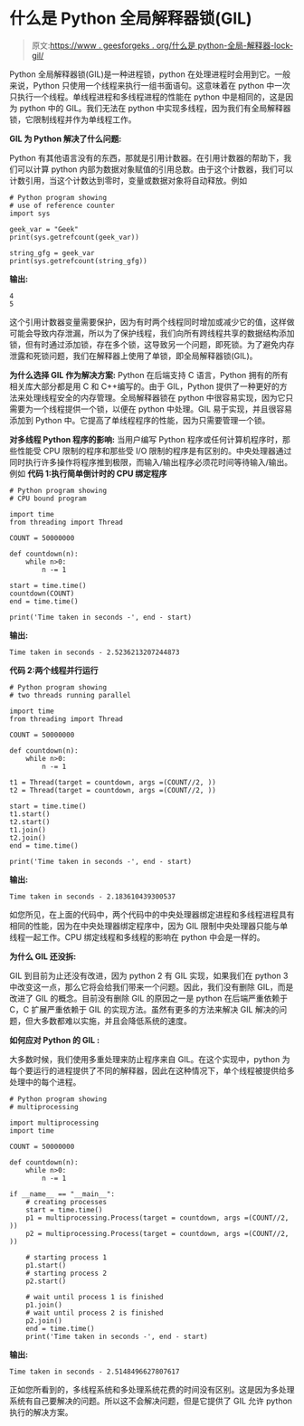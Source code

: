 # 什么是 Python 全局解释器锁(GIL)

> 原文:[https://www . geesforgeks . org/什么是 python-全局-解释器-lock-gil/](https://www.geeksforgeeks.org/what-is-the-python-global-interpreter-lock-gil/)

Python 全局解释器锁(GIL)是一种进程锁，python 在处理进程时会用到它。一般来说，Python 只使用一个线程来执行一组书面语句。这意味着在 python 中一次只执行一个线程。单线程进程和多线程进程的性能在 python 中是相同的，这是因为 python 中的 GIL。我们无法在 python 中实现多线程，因为我们有全局解释器锁，它限制线程并作为单线程工作。

**GIL 为 Python 解决了什么问题:**

Python 有其他语言没有的东西，那就是引用计数器。在引用计数器的帮助下，我们可以计算 python 内部为数据对象赋值的引用总数。由于这个计数器，我们可以计数引用，当这个计数达到零时，变量或数据对象将自动释放。例如

```
# Python program showing
# use of reference counter
import sys

geek_var = "Geek"
print(sys.getrefcount(geek_var))

string_gfg = geek_var
print(sys.getrefcount(string_gfg))
```

**输出:**

```
4
5

```

这个引用计数器变量需要保护，因为有时两个线程同时增加或减少它的值，这样做可能会导致内存泄漏，所以为了保护线程，我们向所有跨线程共享的数据结构添加锁，但有时通过添加锁，存在多个锁，这导致另一个问题，即死锁。为了避免内存泄露和死锁问题，我们在解释器上使用了单锁，即全局解释器锁(GIL)。

**为什么选择 GIL 作为解决方案:**
Python 在后端支持 C 语言，Python 拥有的所有相关库大部分都是用 C 和 C++编写的。由于 GIL，Python 提供了一种更好的方法来处理线程安全的内存管理。全局解释器锁在 python 中很容易实现，因为它只需要为一个线程提供一个锁，以便在 python 中处理。GIL 易于实现，并且很容易添加到 Python 中。它提高了单线程程序的性能，因为只需要管理一个锁。

**对多线程 Python 程序的影响:**
当用户编写 Python 程序或任何计算机程序时，那些性能受 CPU 限制的程序和那些受 I/O 限制的程序是有区别的。中央处理器通过同时执行许多操作将程序推到极限，而输入/输出程序必须花时间等待输入/输出。例如
**代码 1:执行简单倒计时的 CPU 绑定程序**

```
# Python program showing
# CPU bound program

import time
from threading import Thread

COUNT = 50000000

def countdown(n):
    while n>0:
        n -= 1

start = time.time()
countdown(COUNT)
end = time.time()

print('Time taken in seconds -', end - start)
```

**输出:**

```
Time taken in seconds - 2.5236213207244873

```

**代码 2:两个线程并行运行**

```
# Python program showing
# two threads running parallel

import time
from threading import Thread

COUNT = 50000000

def countdown(n):
    while n>0:
        n -= 1

t1 = Thread(target = countdown, args =(COUNT//2, ))
t2 = Thread(target = countdown, args =(COUNT//2, ))

start = time.time()
t1.start()
t2.start()
t1.join()
t2.join()
end = time.time()

print('Time taken in seconds -', end - start)
```

**输出:**

```
Time taken in seconds - 2.183610439300537

```

如您所见，在上面的代码中，两个代码中的中央处理器绑定进程和多线程进程具有相同的性能，因为在中央处理器绑定程序中，因为 GIL 限制中央处理器只能与单线程一起工作。CPU 绑定线程和多线程的影响在 python 中会是一样的。

**为什么 GIL 还没拆:**

GIL 到目前为止还没有改进，因为 python 2 有 GIL 实现，如果我们在 python 3 中改变这一点，那么它将会给我们带来一个问题。因此，我们没有删除 GIL，而是改进了 GIL 的概念。目前没有删除 GIL 的原因之一是 python 在后端严重依赖于 C，C 扩展严重依赖于 GIL 的实现方法。虽然有更多的方法来解决 GIL 解决的问题，但大多数都难以实施，并且会降低系统的速度。

**如何应对 Python 的 GIL :**

大多数时候，我们使用多重处理来防止程序来自 GIL。在这个实现中，python 为每个要运行的进程提供了不同的解释器，因此在这种情况下，单个线程被提供给多处理中的每个进程。

```
# Python program showing 
# multiprocessing

import multiprocessing 
import time

COUNT = 50000000

def countdown(n):
    while n>0:
        n -= 1

if __name__ == "__main__":
    # creating processes 
    start = time.time()
    p1 = multiprocessing.Process(target = countdown, args =(COUNT//2, ))
    p2 = multiprocessing.Process(target = countdown, args =(COUNT//2, ))

    # starting process 1 
    p1.start()
    # starting process 2 
    p2.start() 

    # wait until process 1 is finished 
    p1.join() 
    # wait until process 2 is finished 
    p2.join()
    end = time.time()
    print('Time taken in seconds -', end - start)
```

**输出:**

```
Time taken in seconds - 2.5148496627807617

```

正如您所看到的，多线程系统和多处理系统花费的时间没有区别。这是因为多处理系统有自己要解决的问题。所以这不会解决问题，但是它提供了 GIL 允许 python 执行的解决方案。